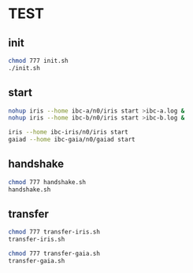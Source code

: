 # TEST

## init

```bash
chmod 777 init.sh
./init.sh
```

## start

```bash
nohup iris --home ibc-a/n0/iris start >ibc-a.log &
nohup iris --home ibc-b/n0/iris start >ibc-b.log &
```

```bash
iris --home ibc-iris/n0/iris start
gaiad --home ibc-gaia/n0/gaiad start
```

## handshake

```bash
chmod 777 handshake.sh
handshake.sh
```

## transfer

```bash
chmod 777 transfer-iris.sh
transfer-iris.sh
```

```bash
chmod 777 transfer-gaia.sh
transfer-gaia.sh
```
